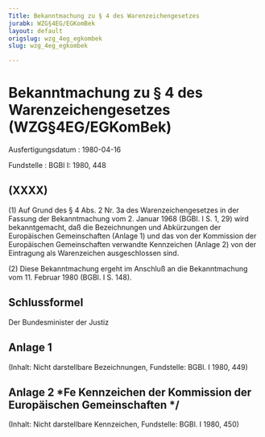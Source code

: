 ```yaml
---
Title: Bekanntmachung zu § 4 des Warenzeichengesetzes
jurabk: WZG§4EG/EGKomBek
layout: default
origslug: wzg_4eg_egkombek
slug: wzg_4eg_egkombek

---
```


# Bekanntmachung zu § 4 des Warenzeichengesetzes (WZG§4EG/EGKomBek)

Ausfertigungsdatum
:   1980-04-16

Fundstelle
:   BGBl I: 1980, 448

## (XXXX)

(1) Auf Grund des § 4 Abs. 2 Nr. 3a des Warenzeichengesetzes in der
Fassung der Bekanntmachung vom 2. Januar 1968 (BGBl. I S. 1, 29) wird
bekanntgemacht, daß die Bezeichnungen und Abkürzungen der Europäischen
Gemeinschaften (Anlage 1) und das von der Kommission der Europäischen
Gemeinschaften verwandte Kennzeichen (Anlage 2) von der Eintragung als
Warenzeichen ausgeschlossen sind.

(2) Diese Bekanntmachung ergeht im Anschluß an die Bekanntmachung vom
11\. Februar 1980 (BGBl. I S. 148).

## Schlussformel

Der Bundesminister der Justiz

## Anlage 1

(Inhalt: Nicht darstellbare Bezeichnungen,
Fundstelle: BGBl. I 1980, 449)

## Anlage 2 *Fe Kennzeichen der Kommission der Europäischen Gemeinschaften */

(Inhalt: Nicht darstellbare Kennzeichen,
Fundstelle: BGBl. I 1980, 450)

